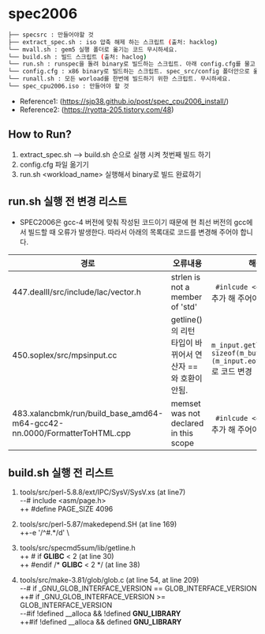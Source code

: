 # spec2006

```bash
├── specsrc : 만들어야할 것
├── extract_spec.sh : iso 압축 해제 하는 스크립트 (출처: hacklog)
└── mvall.sh : gem5 실행 폴더로 옮기는 코드 무시하세요.
└── build.sh : 빌드 스크립트 (출처: haclog)
└── run.sh : runspec을 돌려 binary로 빌드하는 스크립트. 아래 config.cfg를 물고 들어가서 실행됨
└── config.cfg : x86 binary로 빌드하는 스크립트. spec_src/config 폴더안으로 옮기세요.
└── runall.sh : 모든 worload를 한번에 빌드하기 위한 스크립트. 무시하세요.
└── spec_cpu2006.iso : 만들어야 할 것
``` 

- Reference1: (https://sjp38.github.io/post/spec_cpu2006_install/)
- Reference2: (https://ryotta-205.tistory.com/48)

## How to Run?
1. extract_spec.sh --> build.sh 순으로 실행 시켜 첫번째 빌드 하기
2. config.cfg 파일 옮기기
3. run.sh <workload_name> 실행해서 binary로 빌드 완료하기

## run.sh 실행 전 변경 리스트

- SPEC2006은 gcc-4 버전에 맞춰 작성된 코드이기 때문에 현 최선 버전의 gcc에서 빌드할 때 오류가 발생한다. 따라서 아래의 목록대로 코드를 변경해 주어야 합니다.

|경로|오류내용|해결|
|------|---|---|
|447.dealII/src/include/lac/vector.h|strlen is not a member of 'std'|<code> #inlcude &lt;cstring&gt;</code>을 추가 해 주어야 함.|
|450.soplex/src/mpsinput.cc|getline()의 리턴 타입이 바뀌어서 연산자 ==와 호환이 안됨. | <code> m_input.getline(m_buf, sizeof(m_buf)); if (m_input.eof()); </code>로 코드 변경 |
|483.xalancbmk/run/build_base_amd64-m64-gcc42-nn.0000/FormatterToHTML.cpp| memset was not declared in this scope|<code> #inlcude &lt;cstring&gt;</code>을 추가 해 주어야 함.|


## build.sh 실행 전 리스트

1. tools/src/perl-5.8.8/ext/IPC/SysV/SysV.xs (at line7) <br>
--#   include <asm/page.h><br>
++ #define PAGE_SIZE	4096<br>

2. tools/src/perl-5.87/makedepend.SH (at line 169) <br>
++-e '/^#.*<command line>/d' \

3. tools/src/specmd5sum/lib/getline.h <br>
++ # if __GLIBC__ < 2  (at line 30) <br>
++ #endif /* __GLIBC__ < 2 */  (at line 38) <br>

4. tools/src/make-3.81/glob/glob.c (at line 54, at line 209) <br>
--# if _GNU_GLOB_INTERFACE_VERSION == GLOB_INTERFACE_VERSION <br>
++# if _GNU_GLOB_INTERFACE_VERSION >= GLOB_INTERFACE_VERSION <br> 
--#if !defined __alloca && !defined __GNU_LIBRARY__ <br>
++#if !defined __alloca && defined __GNU_LIBRARY__ <br>



 
